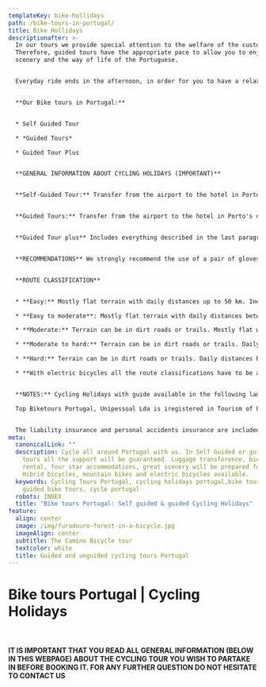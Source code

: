 ```yaml
---
templateKey: bike-hollidays
path: /bike-tours-in-portugal/
title: Bike Hollidays
descriptionafter: >-
  In our tours we provide special attention to the welfare of the customer.
  Therefore, guided tours have the appropriate pace to allow you to enjoy the
  scenery and the way of life of the Portuguese.


  Everyday ride ends in the afternoon, in order for you to have a relaxation period, before the next gastronomic experience, where you can taste regional flavors. We always aim at providing an exceptional adventure with a little extra spice.


  **Our Bike tours in Portugal:**


  * Self Guided Tour

  * *Guided Tours* 

  * Guided Tour Plus


  **GENERAL INFORMATION ABOUT CYCLING HOLIDAYS (IMPORTANT)**


  **Self-Guided Tour:** Transfer from the airport to the hotel in Porto's  or Lisbon city center is guaranteed. All hotels are booked by us, so all you need to do is the check-in once you get to each hotel. The bike tour is made ​​with the aid of a GPS and your luggage is transferred every morning to the next hotel, meaning that you only take with you what you find necessary. Although not compulsory, it makes for an easier ride if you know the basic mechanics of a bicycle. Transfer from the destination back to Porto or Lisbon is also guaranteed.


  **Guided Tours:** Transfer from the airport to the hotel in Porto's or Lisbon city center is guaranteed. The bike tour is made with the aid of a guide and a support van. They will be in charge of making sure that everything goes as smooth as possible. The guide and the support van will provide for everything you need, as well as water and snacks, mechanical assistance and the transport for an eventual dropout. Lunches and dinners are organized by the guides for the group. Transfer from the destination back to Porto or Lisbon is also guaranteed.


  **Guided Tour plus** Includes everything described in the last paragraph of Guided tours, plus daily lunches and dinners of typical dishes of the Portuguese regions.


  **RECOMMENDATIONS** We strongly recommend the use of a pair of gloves, sunglasses with UV protection and cycling clothing, including shorts or pants with pad, both in lycra jersey and also a waterproof wind cuts. The shoes should have stiff sole for cycling comfortably, preferably specific to mountain biking.


  **ROUTE CLASSIFICATION**


  * **Easy:** Mostly flat terrain with daily distances up to 50 km. Inexperient level.

  * **Easy to moderate**: Mostly flat terrain with daily distances between 50 km and 75 km. Short climbs up to 30% of the whole route. For inexperient cyclist with some fitness preparation.

  * **Moderate:** Terrain can be in dirt roads or trails. Mostly flat with daily distances between 50km and 75km with some climbs up to 40% of the whole route. For cyclist with fitness preparation.

  * **Moderate to hard:** Terrain can be in dirt roads or trails. Daily distances between 50km and 75km with moderate climbs up to 60% of the whole route. For cyclist with fitness preparation that want to challenge themselves.

  * **Hard:** Terrain can be in dirt roads or trails. Daily distances between 50km and 100km with strong climbs up to 60% of the whole route. For experienced cyclists.

  * **With electric bicycles all the route classifications have to be adapted and will be mostly easy for the majority of the cyclists.**


  **NOTES:** Cycling Holidays with guide available in the following languages: Portugues, Spanish and English.

  Top Biketours Portugal, Unipessoal Lda is iregistered in Tourism of Portugal with RNAAT number 7/2014.


  The liability insurance and personal accidents insurance are included only in guided Bike tours.
meta:
  canonicalLink: ""
  description: Cycle all around Portugal with us. In Self Guided or guided bike
    tours all the support will be guaranteed. Luggage transference, bicycle
    rental, four star accommodations, great scenery will be prepared for you.
    Hibrid bicycles, mountain bikes and electric bicycles available.
  keywords: Cycling Tours Portugal, cycling holidays portugal,bike tours portugal,
    guided bike tours, cycle portugal
  robots: INDEX
  title: "Bike tours Portugal: Self guided & guided Cycling Holidays"
feature:
  align: center
  image: /img/furadouro-forest-in-a-bicycle.jpg
  imageAlign: center
  subtitle: The Camino Bicycle tour
  textcolor: white
  title: Guided and unguided cycling tours Portugal
---
```

# Bike tours Portugal | Cycling Holidays
\
\
**IT IS IMPORTANT THAT YOU READ ALL GENERAL INFORMATION (BELOW IN THIS WEBPAGE) ABOUT THE CYCLING TOUR YOU WISH TO PARTAKE IN BEFORE BOOKING IT. FOR ANY FURTHER QUESTION DO NOT HESITATE TO CONTACT US**
